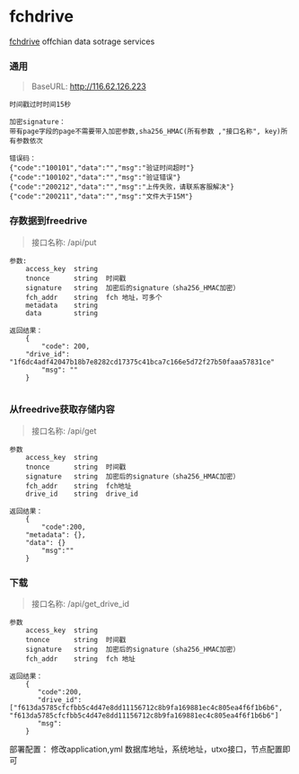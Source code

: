 # fchdrive
[fchdrive](./bitdrive.pdf) offchian data sotrage services


### 通用  
>BaseURL: http://116.62.126.223   
```
时间戳过时时间15秒                              
  
加密signature：  
带有page字段的page不需要带入加密参数,sha256_HMAC(所有参数 ,"接口名称", key)所有参数依次	  
   
错误码：  
{"code":"100101","data":"","msg":"验证时间超时"}  
{"code":"100102","data":"","msg":"验证错误"}  
{"code":"200212","data":"","msg":"上传失败，请联系客服解决"}
{"code":"200211","data":"","msg":"文件大于15M"}

```	  

### 存数据到freedrive  
>接口名称: /api/put
```
参数:  
	access_key	string		   
	tnonce		string	时间戳   
	signature	string	加密后的signature（sha256_HMAC加密）   
	fch_addr 	string  fch 地址，可多个
	metadata	string   
	data 		string
   
返回结果：         
    {
        "code": 200,
	"drive_id": "1f6dc4adf42047b18b7e8282cd17375c41bca7c166e5d72f27b50faaa57831ce"
        "msg": ""
    }   
    
```
  
### 从freedrive获取存储内容
>接口名称: /api/get
```
参数  
	access_key	string		  
	tnonce		string	时间戳  
	signature	string	加密后的signature（sha256_HMAC加密）  
	fch_addr	string  fch地址
	drive_id	string  drive_id
  
返回结果：
    {
        "code":200,
	"metadata": {},
	"data": {}
        "msg":""
    }    
```
    
### 下载  
>接口名称: /api/get_drive_id
```
参数
	access_key	string		  
	tnonce		string	时间戳  
	signature	string	加密后的signature（sha256_HMAC加密）  
	fch_addr	string  fch 地址
	    
返回结果：
	{
	   "code":200,
	   "drive_id": ["f613da5785cfcfbb5c4d47e8dd11156712c8b9fa169881ec4c805ea4f6f1b6b6", "f613da5785cfcfbb5c4d47e8dd11156712c8b9fa169881ec4c805ea4f6f1b6b6"]	
	   "msg":
	}
```




部署配置：
    修改application,yml 数据库地址，系统地址，utxo接口，节点配置即可
